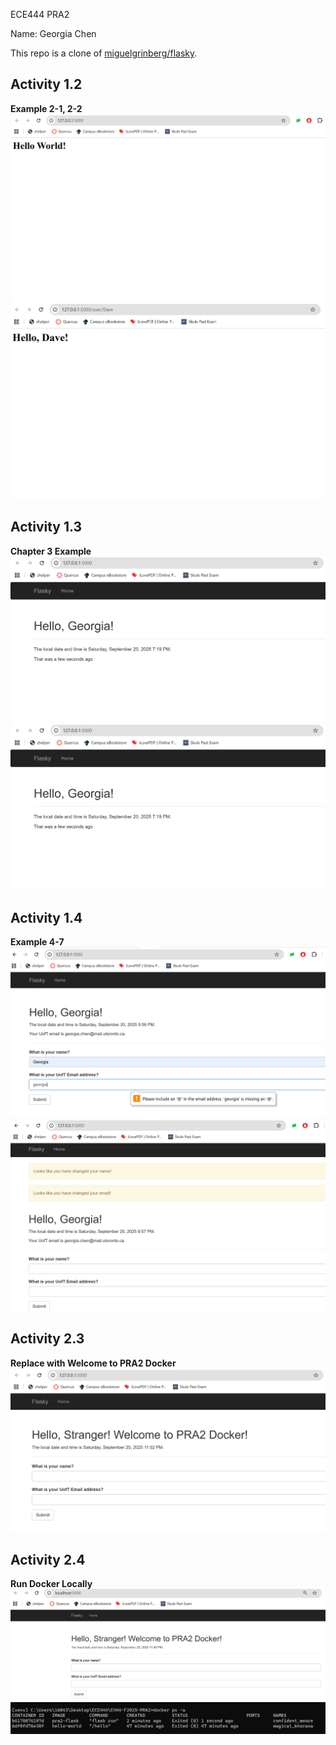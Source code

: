 ECE444 PRA2

Name: Georgia Chen

This repo is a clone of [miguelgrinberg/flasky](https://github.com/miguelgrinberg/flasky).

## Activity 1.2

**Example 2-1, 2-2**
![Hello Example](screenshot/hello.png)
![Hello Dave Example](screenshot/hello-Dave.png)

## Activity 1.3

**Chapter 3 Example**
![Navigate bar Hello timestamp](screenshot/activity1.3.png)
![Prompts 1](screenshot/activity1.3.png)

## Activity 1.4

**Example 4-7**
![Prompts 1](screenshot/activity1.4.1.png)
![Prompts 2](screenshot/activity1.4.2.png)

## Activity 2.3

**Replace with Welcome to PRA2 Docker**
![Welcome to PRA2 Docker!](screenshot/activity2.3.png)

## Activity 2.4

**Run Docker Locally**
![Welcome to PRA2 Docker!](screenshot/activity2.4.1.png)
![Welcome to PRA2 Docker!](screenshot/activity2.4.2.png)

